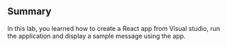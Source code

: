 ## Summary
 
In this lab, you learned how to create a React app from Visual studio, run the application and display a sample message using the app.
